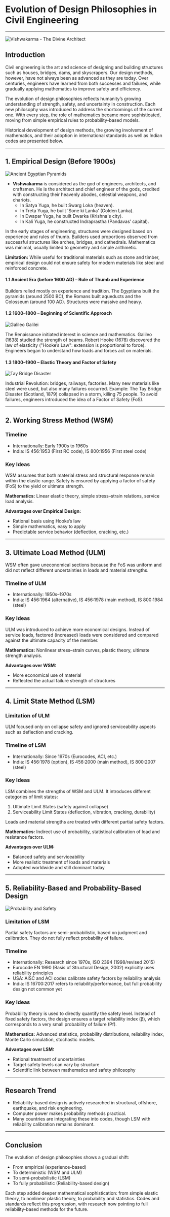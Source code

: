 # Evolution of Design Philosophies in Civil Engineering

---

![Vishwakarma - The Divine Architect](vishwakarma_perplexityAI.png)

## Introduction

Civil engineering is the art and science of designing and building structures such as houses, bridges, dams, and skyscrapers. Our design methods, however, have not always been as advanced as they are today. Over centuries, engineers have learned from both successes and failures, while gradually applying mathematics to improve safety and efficiency.

The evolution of design philosophies reflects humanity’s growing understanding of strength, safety, and uncertainty in construction. Each new philosophy was introduced to address the shortcomings of the current one. With every step, the role of mathematics became more sophisticated, moving from simple empirical rules to probability-based models.

Historical development of design methods, the growing involvement of mathematics, and their adoption in international standards as well as Indian codes are presented below.

---

## 1. Empirical Design (Before 1900s)

![Ancient Egyptian Pyramids](https://upload.wikimedia.org/wikipedia/commons/e/e3/Kheops-Pyramid.jpg)

- **Vishwakarma** is considered as the god of engineers, architects, and craftsmen. He is the architect and chief engineer of the gods, credited with constructing their heavenly abodes, celestial weapons, and chariots.  
  - In Satya Yuga, he built Swarg Loka (heaven).  
  - In Treta Yuga, he built 'Sone ki Lanka' (Golden Lanka).  
  - In Dwapar Yuga, he built Dwarka (Krishna's city).  
  - In Kali Yuga, he constructed Indraprastha (Pandavas’ capital).

In the early stages of engineering, structures were designed based on experience and rules of thumb. Builders used proportions observed from successful structures like arches, bridges, and cathedrals. Mathematics was minimal, usually limited to geometry and simple arithmetic.

**Limitation:** While useful for traditional materials such as stone and timber, empirical design could not ensure safety for modern materials like steel and reinforced concrete.

#### 1.1 Ancient Era (before 1600 AD) – Rule of Thumb and Experience

Builders relied mostly on experience and tradition. The Egyptians built the pyramids (around 2500 BC), the Romans built aqueducts and the Colosseum (around 100 AD). Structures were massive and heavy.

#### 1.2 1600–1800 – Beginning of Scientific Approach

![Galileo Galilei](https://upload.wikimedia.org/wikipedia/commons/thumb/c/c7/Justus_Sustermans_-_Portrait_of_Galileo_Galilei_%28Uffizi%29.jpg/500px-Justus_Sustermans_-_Portrait_of_Galileo_Galilei_%28Uffizi%29.jpg)

The Renaissance initiated interest in science and mathematics. Galileo (1638) studied the strength of beams. Robert Hooke (1678) discovered the law of elasticity ("Hooke’s Law": extension is proportional to force). Engineers began to understand how loads and forces act on materials.

#### 1.3 1800–1900 – Elastic Theory and Factor of Safety

![Tay Bridge Disaster](https://upload.wikimedia.org/wikipedia/commons/thumb/f/ff/Catastrophe_du_pont_sur_le_Tay_-_1879_-_Illustration.jpg/960px-Catastrophe_du_pont_sur_le_Tay_-_1879_-_Illustration.jpg)

Industrial Revolution: bridges, railways, factories. Many new materials like steel were used, but also many failures occurred. Example: The Tay Bridge Disaster (Scotland, 1879) collapsed in a storm, killing 75 people. To avoid failures, engineers introduced the idea of a Factor of Safety (FoS).

---

## 2. Working Stress Method (WSM)

### Timeline

- Internationally: Early 1900s to 1960s  
- India: IS 456:1953 (First RC code), IS 800:1956 (First steel code)

### Key Ideas

WSM assumes that both material stress and structural response remain within the elastic range. Safety is ensured by applying a factor of safety (FoS) to the yield or ultimate strength.

**Mathematics:** Linear elastic theory, simple stress–strain relations, service load analysis.

**Advantages over Empirical Design:**
- Rational basis using Hooke’s law
- Simple mathematics, easy to apply
- Predictable service behavior (deflection, cracking, etc.)

---

## 3. Ultimate Load Method (ULM)

WSM often gave uneconomical sections because the FoS was uniform and did not reflect different uncertainties in loads and material strengths.

### Timeline of ULM

- Internationally: 1950s–1970s  
- India: IS 456:1964 (alternative), IS 456:1978 (main method), IS 800:1984 (steel)

### Key Ideas

ULM was introduced to achieve more economical designs. Instead of service loads, factored (increased) loads were considered and compared against the ultimate capacity of the member.

**Mathematics:** Nonlinear stress–strain curves, plastic theory, ultimate strength analysis.

**Advantages over WSM:**
- More economical use of material
- Reflected the actual failure strength of structures

---

## 4. Limit State Method (LSM)

### Limitation of ULM

ULM focused only on collapse safety and ignored serviceability aspects such as deflection and cracking.

### Timeline of LSM

- Internationally: Since 1970s (Eurocodes, ACI, etc.)  
- India: IS 456:1978 (option), IS 456:2000 (main method), IS 800:2007 (steel)

### Key Ideas

LSM combines the strengths of WSM and ULM. It introduces different categories of limit states:
1. Ultimate Limit States (safety against collapse)
2. Serviceability Limit States (deflection, vibration, cracking, durability)

Loads and material strengths are treated with different partial safety factors.

**Mathematics:** Indirect use of probability, statistical calibration of load and resistance factors.

**Advantages over ULM:**
- Balanced safety and serviceability
- More realistic treatment of loads and materials
- Adopted worldwide and still dominant today

---

## 5. Reliability-Based and Probability-Based Design

![Probability and Safety](https://upload.wikimedia.org/wikipedia/commons/thumb/6/65/Probabilistic_Design_Distributions.svg/1024px-Probabilistic_Design_Distributions.svg.png)

### Limitation of LSM

Partial safety factors are semi-probabilistic, based on judgment and calibration. They do not fully reflect probability of failure.

### Timeline

- Internationally: Research since 1970s, ISO 2394 (1998/revised 2015)
- Eurocode EN 1990 (Basis of Structural Design, 2002) explicitly uses reliability principles
- USA: AISC and ACI codes calibrate safety factors by reliability analysis
- India: IS 16700:2017 refers to reliability/performance, but full probability design not common yet

### Key Ideas

Probability theory is used to directly quantify the safety level. Instead of fixed safety factors, the design ensures a target reliability index (β), which corresponds to a very small probability of failure (Pf).

**Mathematics:** Advanced statistics, probability distributions, reliability index, Monte Carlo simulation, stochastic models.

**Advantages over LSM:**
- Rational treatment of uncertainties
- Target safety levels can vary by structure
- Scientific link between mathematics and safety philosophy

---

## Research Trend

- Reliability-based design is actively researched in structural, offshore, earthquake, and risk engineering.
- Computer power makes probability methods practical.
- Many countries are integrating these into codes, though LSM with reliability calibration remains dominant.

---

## Conclusion

The evolution of design philosophies shows a gradual shift:

- From empirical (experience-based)
- To deterministic (WSM and ULM)
- To semi-probabilistic (LSM)
- To fully probabilistic (Reliability-based design)

Each step added deeper mathematical sophistication: from simple elastic theory, to nonlinear plastic theory, to probability and statistics. Codes and standards reflect this progression, with research now pointing to full reliability-based methods for the future.
